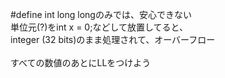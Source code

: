 #define int long longのみでは、安心できない<br>
単位元(?)をint x = 0;などして放置してると、<br>
integer (32 bits)のまま処理されて、オーバーフロー<br>
<br>
すべての数値のあとにLLをつけよう
